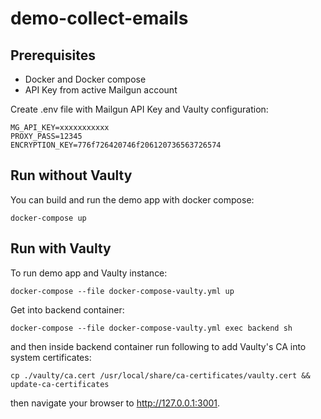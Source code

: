# demo-collect-emails

## Prerequisites

* Docker and Docker compose
* API Key from active Mailgun account

Create .env file with Mailgun API Key and Vaulty configuration:

```
MG_API_KEY=xxxxxxxxxxx
PROXY_PASS=12345
ENCRYPTION_KEY=776f726420746f206120736563726574
```

## Run without Vaulty

You can build and run the demo app with docker compose:

```docker-compose up```

## Run with Vaulty

To run demo app and Vaulty instance:

```
docker-compose --file docker-compose-vaulty.yml up
```

Get into backend container:

```
docker-compose --file docker-compose-vaulty.yml exec backend sh
```

and then inside backend container run following to add Vaulty's CA into system certificates:

```
cp ./vaulty/ca.cert /usr/local/share/ca-certificates/vaulty.cert && update-ca-certificates
```

then navigate your browser to http://127.0.0.1:3001.
